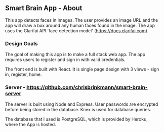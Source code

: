 ## Smart Brain App - About
This app detects faces in images. The user provides an image URL and the app will draw a box around any human faces found in the image. The app uses the Clarifai API 'face detection model' (https://docs.clarifai.com).


### Design Goals
The goal of making this app is to make a full stack web app. The app requires users to register and sign in with valid credentials.

The front end is built with React. It is single page design with 3 views - sign in, register, home.

### Server - https://github.com/chrisbrinkmann/smart-brain-server
The server is built using Node and Express. User passwords are encrypted before being stored in the database. Knex is used for database queries.

The database that I used is PostgreSQL, which is provided by Heroku, where the App is hosted.
